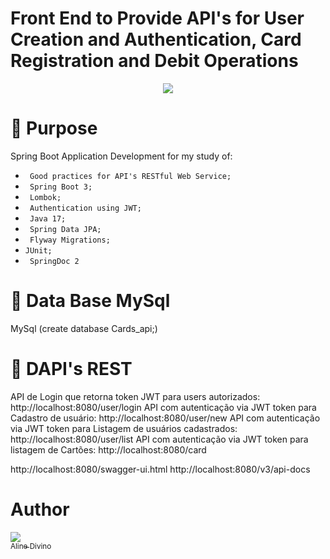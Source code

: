 # Front End to Provide API's for User Creation and Authentication, Card Registration and Debit Operations  

<p align="center">
<img src="http://img.shields.io/static/v1?label=STATUS&message=FINISHED&color=GREEN&style=for-the-badge"/>
</p>

# :hammer: Purpose
Spring Boot Application Development for my study of:

-  ` Good practices for API's RESTful Web Service;` 
- ` Spring Boot 3;` 
- ` Lombok;` 
- ` Authentication using JWT;` 
- ` Java 17;` 
- ` Spring Data JPA;` 
- ` Flyway Migrations;`  
- ` JUnit; ` 
- ` SpringDoc 2` 


# :hammer: Data Base MySql
MySql (create database Cards_api;)

# :hammer: DAPI's REST
API de Login que retorna token JWT para users autorizados: http://localhost:8080/user/login
API com autenticação via JWT token para  Cadastro de usuário: http://localhost:8080/user/new
API com autenticação via JWT token para Listagem de usuários cadastrados: http://localhost:8080/user/list
API com autenticação via JWT token para listagem de Cartões: http://localhost:8080/card

http://localhost:8080/swagger-ui.html 
http://localhost:8080/v3/api-docs



# Author

[<img src="https://avatars.githubusercontent.com/u/68134083?s=40&v=4"><br><sub>Aline Divino</sub>](https://github.com/alinesad) 
